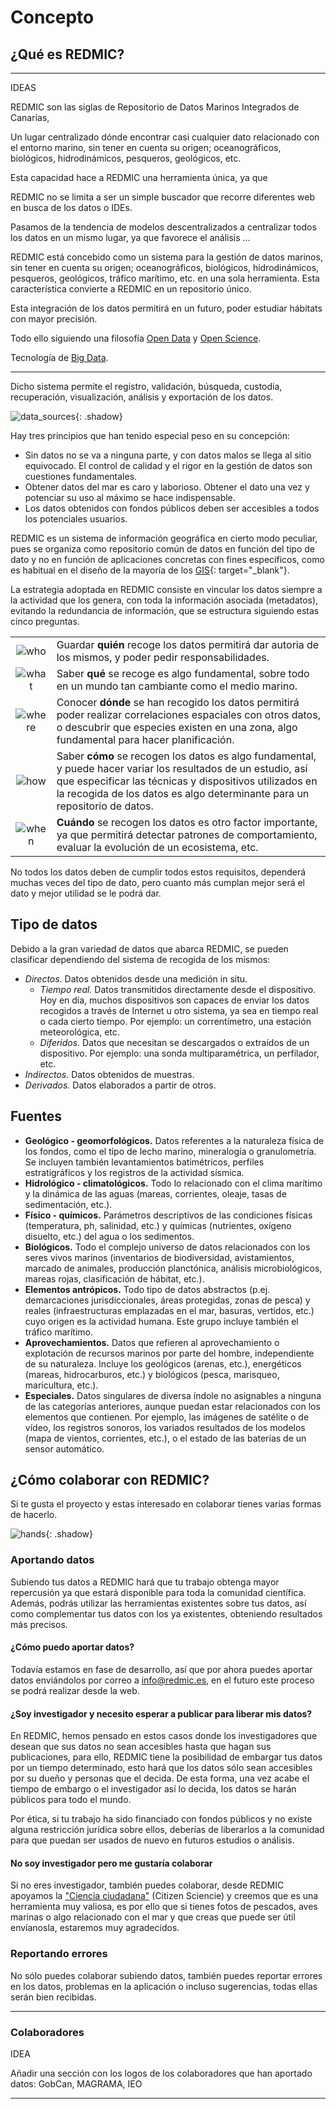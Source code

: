 # Concepto
## ¿Qué es REDMIC?

---
IDEAS

REDMIC son las siglas de Repositorio de Datos Marinos Integrados de Canarias, 

Un lugar centralizado dónde encontrar casi cualquier dato relacionado con el entorno marino, sin tener en cuenta su origen; oceanográficos, biológicos, hidrodinámicos, pesqueros, geológicos, etc.

Esta capacidad hace a REDMIC una herramienta única, ya que

REDMIC no se limita a ser un simple buscador que recorre diferentes web en busca de los datos o IDEs.

Pasamos de la tendencia de modelos descentralizados a centralizar todos los datos en un mismo lugar, ya que favorece el análisis ...


REDMIC está concebido como un sistema para la gestión de datos marinos, sin tener en cuenta su origen; oceanográficos, biológicos, hidrodinámicos, pesqueros, geológicos, tráfico marítimo, etc. en una sola herramienta. Esta característica convierte a REDMIC en un repositorio único.


Esta integración de los datos permitirá en un futuro, poder estudiar hábitats con mayor precisión.

Todo ello siguiendo una filosofía [Open Data](https://es.wikipedia.org/wiki/Datos_abiertos) y [Open Science](https://es.wikipedia.org/wiki/Ciencia_abierta).

Tecnología de [Big Data](https://es.wikipedia.org/wiki/Macrodatos).

---

Dicho sistema permite el registro, validación, búsqueda, custodia, recuperación, visualización, análisis y exportación de los datos.

![data_sources](images/data_sources.jpg){: .shadow}

Hay tres principios que han tenido especial peso en su concepción:

* Sin datos no se va a ninguna parte, y con datos malos se llega al sitio equivocado. El control de calidad y el rigor en la gestión de datos son cuestiones fundamentales.
* Obtener datos del mar es caro y laborioso. Obtener el dato una vez y potenciar su uso al máximo se hace indispensable.
* Los datos obtenidos con fondos públicos deben ser accesibles a todos los potenciales usuarios.

REDMIC es un sistema de información geográfica en cierto modo peculiar, pues se organiza como repositorio común de datos en función del tipo de dato y no en función de aplicaciones concretas con fines específicos, como es habitual en el diseño de la mayoría de los [GIS](https://es.wikipedia.org/wiki/Sistema_de_informaci%C3%B3n_geogr%C3%A1fica){: target="_blank"}.

La estrategia adoptada en REDMIC consiste en vincular los datos siempre a la actividad que los genera, con toda la información asociada (metadatos), evitando la redundancia de información, que se estructura siguiendo estas cinco preguntas.

| | |
|:-:|-|
| ![who](images/diver.png)   | Guardar **quién** recoge los datos permitirá dar autoria de los mismos, y poder pedir responsabilidades. |
| ![what](images/turtle.png) | Saber **qué** se recoge es algo fundamental, sobre todo en un mundo tan cambiante como el medio marino. |
| ![where](images/point.png) | Conocer **dónde** se han recogido los datos permitirá poder realizar correlaciones espaciales con otros datos, o descubrir que especies existen en una zona, algo fundamental para hacer planificación. |
| ![how](images/catcher.png) | Saber **cómo** se recogen los datos es algo fundamental, y puede hacer variar los resultados de un estudio, así que especificar las técnicas y dispositivos utilizados en la recogida de los datos es algo determinante para un repositorio de datos. |
| ![when](images/clock.png)  | **Cuándo** se recogen los datos es otro factor importante, ya que permitirá detectar patrones de comportamiento, evaluar la evolución de un ecosistema, etc. |

No todos los datos deben de cumplir todos estos requisitos, dependerá muchas veces del tipo de dato, pero cuanto más cumplan mejor será el dato y mejor utilidad se le podrá dar.

## Tipo de datos
Debido a la gran variedad de datos que abarca REDMIC, se pueden clasificar dependiendo del sistema de recogida de los mismos:

* *Directos.* Datos obtenidos desde una medición in situ.
    * *Tiempo real.* Datos transmitidos directamente desde el dispositivo. Hoy en día, muchos dispositivos son capaces de enviar los datos recogidos a través de Internet u otro sistema, ya sea en tiempo real o cada cierto tiempo. Por ejemplo: un correntímetro, una estación meteorológica, etc.
    * *Diferidos.* Datos que necesitan se descargados o extraídos de un dispositivo. Por ejemplo: una sonda multiparamétrica, un perfilador, etc.
* *Indirectos.* Datos obtenidos de muestras.
* *Derivados.* Datos elaborados a partir de otros.


## Fuentes
* **Geológico - geomorfológicos.** Datos referentes a la naturaleza física de los fondos, como el tipo de lecho marino, mineralogía o granulometría. Se incluyen también levantamientos batimétricos, perfiles estratigráficos y los registros de la actividad sísmica.
* **Hidrológico - climatológicos.** Todo lo relacionado con el clima marítimo y la dinámica de las aguas (mareas, corrientes, oleaje, tasas de sedimentación, etc.).
* **Físico - químicos.** Parámetros descriptivos de las condiciones físicas (temperatura, ph, salinidad, etc.) y químicas (nutrientes, oxígeno disuelto, etc.) del agua o los sedimentos.
* **Biológicos.** Todo el complejo universo de datos relacionados con los seres vivos marinos (inventarios de biodiversidad, avistamientos, marcado de animales, producción planctónica, análisis microbiológicos, mareas rojas, clasificación de hábitat, etc.).
* **Elementos antrópicos.** Todo tipo de datos abstractos (p.ej. demarcaciones jurisdiccionales, áreas protegidas, zonas de pesca) y reales (infraestructuras emplazadas en el mar, basuras, vertidos, etc.) cuyo origen es la actividad humana. Este grupo incluye también el tráfico marítimo.
* **Aprovechamientos.** Datos que refieren al aprovechamiento o explotación de recursos marinos por parte del hombre, independiente de su naturaleza. Incluye los geológicos (arenas, etc.), energéticos (mareas, hidrocarburos, etc.) y biológicos (pesca, marisqueo, maricultura, etc.).
* **Especiales.** Datos singulares de diversa índole no asignables a ninguna de las categorías anteriores, aunque puedan estar relacionados con los elementos que contienen. Por ejemplo, las imágenes de satélite o de vídeo, los registros sonoros, los variados resultados de los modelos (mapa de vientos, corrientes, etc.), o el estado de las baterías de un sensor automático.


## ¿Cómo colaborar con REDMIC?
Si te gusta el proyecto y estas interesado en colaborar tienes varias formas de hacerlo.

![hands](images/hands.png){: .shadow}

### Aportando datos
Subiendo tus datos a REDMIC hará que tu trabajo obtenga mayor repercusión ya que estará disponible para toda la comunidad científica. Además, podrás utilizar las herramientas existentes sobre tus datos, así como complementar tus datos con los ya existentes, obteniendo resultados más precisos.

#### ¿Cómo puedo aportar datos?
Todavía estamos en fase de desarrollo, así que por ahora puedes aportar datos enviándolos por correo a [info@redmic.es](mailto:info@redmic.es), en el futuro este proceso se podrá realizar desde la web.

#### ¿Soy investigador y necesito esperar a publicar para liberar mis datos?
En REDMIC, hemos pensado en estos casos donde los investigadores que desean que sus datos no sean accesibles hasta que hagan sus publicaciones, para ello, REDMIC tiene la posibilidad de embargar tus datos por un tiempo determinado, esto hará que los datos sólo sean accesibles por su dueño y personas que el decida. De esta forma, una vez acabe el tiempo de embargo o el investigador así lo decida, los datos se harán públicos para todo el mundo.

Por ética, si tu trabajo ha sido financiado con fondos públicos y no existe alguna restricción jurídica sobre ellos, deberías de liberarlos a la comunidad para que puedan ser usados de nuevo en futuros estudios o análisis.

#### No soy investigador pero me gustaría colaborar
Si no eres investigador, también puedes colaborar, desde REDMIC apoyamos la ["Ciencia ciudadana"](https://es.wikipedia.org/wiki/Ciencia_ciudadana) (Citizen Sciencie) y creemos que es una herramienta muy valiosa, es por ello que si tienes fotos de pescados, aves marinas o algo relacionado con el mar y que creas que puede ser útil envíanosla, estaremos muy agradecidos.

### Reportando errores
No sólo puedes colaborar subiendo datos, también puedes reportar errores en los datos, problemas en la aplicación o incluso sugerencias, todas ellas serán bien recibidas.

----
### Colaboradores

IDEA

Añadir una sección con los logos de los colaboradores que han aportado datos: GobCan, MAGRAMA, IEO

----